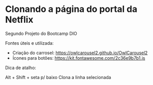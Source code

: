 # Clonando a página do portal da Netflix

Segundo Projeto do Bootcamp DIO

Fontes úteis e utilizada:
- Criação do carrosel: https://owlcarousel2.github.io/OwlCarousel2
- Ícones para botões: https://kit.fontawesome.com/2c36e9b7b1.js

Dica de atalho:

 Alt + Shift + seta p/ baixo  Clona a linha selecionada 
